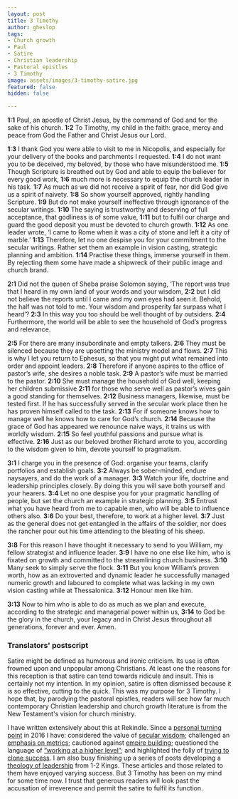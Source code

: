 ```yaml
---
layout: post
title: 3 Timothy
author: gheslop
tags:
- Church growth
- Paul
- Satire
- Christian leadership
- Pastoral epistles
- 3 Timothy
image: assets/images/3-timothy-satire.jpg
featured: false
hidden: false

---
```

**1:1** Paul, an apostle of Christ Jesus, by the command of God and for the sake of his church. **1:2** To Timothy, my child in the faith: grace, mercy and peace from God the Father and Christ Jesus our Lord.

**1:3** I thank God you were able to visit to me in Nicopolis, and especially for your delivery of the books and parchments I requested. **1:4** I do not want you to be deceived, my beloved, by those who have misunderstood me. **1:5** Though Scripture is breathed out by God and able to equip the believer for every good work, **1:6** much more is necessary to equip the church leader in his task. **1:7** As much as we did not receive a spirit of fear, nor did God give us a spirit of naivety. **1:8** So show yourself approved, rightly handling Scripture. **1:9** But do not make yourself ineffective through ignorance of the secular writings. **1:10** The saying is trustworthy and deserving of full acceptance, that godliness is of some value, **1:11** but to fulfil our charge and guard the good deposit you must be devoted to church growth. **1:12** As one leader wrote, ‘I came to Rome when it was a city of stone and left it a city of marble.’ **1:13** Therefore, let no one despise you for your commitment to the secular writings. Rather set them an example in vision casting, strategic planning and ambition. **1:14** Practise these things, immerse yourself in them. By rejecting them some have made a shipwreck of their public image and church brand.

**2:1** Did not the queen of Sheba praise Solomon saying, ‘The report was true that I heard in my own land of your words and your wisdom, **2:2** but I did not believe the reports until I came and my own eyes had seen it. Behold, the half was not told to me. Your wisdom and prosperity far surpass what I heard’? **2:3** In this way you too should be well thought of by outsiders. **2:4** Furthermore, the world will be able to see the household of God’s progress and relevance.

**2:5** For there are many insubordinate and empty talkers. **2:6** They must be silenced because they are upsetting the ministry model and flows. **2:7** This is why I let you return to Ephesus, so that you might put what remained into order and appoint leaders. **2:8** Therefore if anyone aspires to the office of pastor’s wife, she desires a noble task. **2:9** A pastor’s wife must be married to the pastor. **2:10** She must manage the household of God well, keeping her children submissive **2:11** for those who serve well as pastor’s wives gain a good standing for themselves. **2:12** Business managers, likewise, must be tested first. If he has successfully served in the secular work place then he has proven himself called to the task. **2:13** For if someone knows how to manage well he knows how to care for God’s church. **2:14** Because the grace of God has appeared we renounce naive ways, it trains us with worldly wisdom. **2:15** So feel youthful passions and pursue what is effective. **2:16** Just as our beloved brother Richard wrote to you, according to the wisdom given to him, devote yourself to pragmatism.

**3:1** I charge you in the presence of God: organise your teams, clarify portfolios and establish goals. **3:2** Always be sober-minded, endure naysayers, and do the work of a manager. **3:3** Watch your life, doctrine and leadership principles closely. By doing this you will save both yourself and your hearers. **3:4** Let no one despise you for your pragmatic handling of people, but set the church an example in strategic planning. **3:5** Entrust what you have heard from me to capable men, who will be able to influence others also. **3:6** Do your best, therefore, to work at a higher level. **3:7** Just as the general does not get entangled in the affairs of the soldier, nor does the rancher pour out his time attending to the bleating of his sheep.

**3:8** For this reason I have thought it necessary to send to you William, my fellow strategist and influence leader. **3:9** I have no one else like him, who is fixated on growth and committed to the streamlining church business. **3:10** Many seek to simply serve the flock. **3:11** But you know William’s proven worth, how as an extroverted and dynamic leader he successfully managed numeric growth and laboured to complete what was lacking in my own vision casting while at Thessalonica. **3:12** Honour men like him.

**3:13** Now to him who is able to do as much as we plan and execute, according to the strategic and managerial power within us, **3:14** to God be the glory in the church, your legacy and in Christ Jesus throughout all generations, forever and ever. Amen.

### **Translators' postscript**

Satire might be defined as humorous and ironic criticism. Its use is often frowned upon and unpopular among Christians. At least one the reasons for this reception is that satire can tend towards ridicule and insult. This is certainly not my intention. In my opinion, satire is often dismissed because it is so effective, cutting to the quick. This was my purpose for 3 Timothy. I hope that, by parodying the pastoral epistles, readers will see how far much contemporary Christian leadership and church growth literature is from the New Testament's vision for church ministry.

I have written extensively about this at Rekindle. Since a [personal turning point](https://rekindle.co.za/content/some-misgivings-about-andrew-heards-lifeboat-analogy/ "Misgivings with emphasis on growth") in 2016 I have: considered the value of [secular wisdom](https://rekindle.co.za/content/pastor-sit-lightly-on-the-wisdom-of-the-world/ "Sit lightly on the wisdom of the world"); challenged an [emphasis on metrics](https://rekindle.co.za/content/church-growth-the-place-of-metrics-in-evaluating-ministry/ "What is the place of metrics?"); cautioned against [empire building](https://rekindle.co.za/content/pastor-why-do-you-want-a-big-church/ "Why do you want a big church?"); questioned the language of [“working at a higher level”](https://rekindle.co.za/content/pastor-you-are-a-shepherd-not-a-rancher/ "Pastor, you are a shepherd not a rancher"); and highlighted the folly of [trying to clone success](https://rekindle.co.za/content/pastor-god-grows-churches/ "God grows churches"). I am also busy finishing up a series of posts developing a [theology of leadership](https://rekindle.co.za/content/2020-08-19-kings-and-christian-leadership "True success according to Kings") from 1-2 Kings. These articles and those related to them have enjoyed varying success. But 3 Timothy has been on my mind for some time now. I trust that generous readers will look past the accusation of irreverence and permit the satire to fulfil its function.